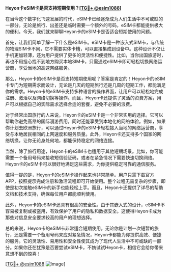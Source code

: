 **Heyon卡eSIM卡是否支持短期使用？[[TG💪+ @esim1088](https://t.me/s/esim1088)]**

在当今这个数字化飞速发展的时代，eSIM卡已经逐渐成为人们生活中不可或缺的一部分。无论是旅行、出差还是临时需要一个额外的号码，eSIM卡都能提供极大的便利。今天，我们就来聊聊Heyon卡的eSIM卡是否适合短期使用的问题。

首先，让我们简单了解一下什么是eSIM卡。eSIM卡是一种嵌入式SIM卡，与传统的物理SIM卡不同，它不需要实体卡槽，可以直接集成到设备中。这种设计不仅让手机更加轻薄，还为用户提供了更多的灵活性和便捷性。比如，当你出国旅游时，再也不用担心找不到地方购买本地SIM卡，只需通过eSIM卡即可轻松切换网络运营商，享受当地的高速网络服务。

那么，Heyon卡的eSIM卡是否支持短期使用呢？答案是肯定的！Heyon卡的eSIM卡专门为短期需求而设计，无论是几天的短期旅行还是几周的短期工作，都能满足你的需求。Heyon卡的eSIM卡支持多种语言的操作界面，让用户可以轻松地完成注册、激活以及网络切换等操作。而且，Heyon卡还提供了灵活的资费方案，用户可以根据自己的实际需求选择合适的套餐，避免不必要的浪费。

对于经常出国旅行的人来说，Heyon卡的eSIM卡是一个非常实用的选择。它可以帮助你避免高昂的国际漫游费用，同时还能享受到本地化的网络体验。例如，如果你计划去欧洲旅行，可以通过Heyon卡的eSIM卡轻松接入当地的网络运营商，享受与本地居民相同的上网速度和服务质量。此外，Heyon卡还支持多个国家的网络切换，让你无论身处何地，都能保持稳定的网络连接。

当然，除了旅行用途，Heyon卡的eSIM卡也适用于其他短期场景。比如，你可能需要一个备用号码来接收短信验证码，或者在紧急情况下需要快速切换网络。Heyon卡的eSIM卡可以很好地满足这些需求，为你提供稳定可靠的通信服务。

值得一提的是，Heyon卡的eSIM卡操作起来也非常简单。用户只需下载官方APP，按照提示完成注册和激活流程即可开始使用。整个过程无需复杂的步骤，即使是初次接触eSIM卡的新手也能轻松上手。而且，Heyon卡还提供了详尽的帮助文档和技术支持，确保每位用户都能顺利使用。

此外，Heyon卡的eSIM卡还具有很高的安全性。由于其嵌入式的设计，eSIM卡不容易被复制或被盗用，有效保护了用户的隐私和数据安全。这使得Heyon卡成为那些对信息安全要求较高的用户的理想选择。

总的来说，Heyon卡的eSIM卡非常适合短期使用。无论你是计划一次短暂的旅行，还是需要一个备用号码来应对紧急情况，Heyon卡都能为你提供高效、便捷的服务。它的灵活性、易用性和安全性使其成为了现代人生活中不可或缺的一部分。如果你还在犹豫是否要尝试eSIM卡，不妨试试Heyon卡，相信它会给你带来意想不到的惊喜！

[[TG💪+ @esim1088](https://t.me/s/esim1088) ![Image](https://i.postimg.cc/4NQfJmqS/Snipaste-2025-05-13-00-14-12.png)]